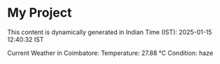 # My Project

This content is dynamically generated in Indian Time (IST): 2025-01-15 12:40:32 IST


Current Weather in Coimbatore:
Temperature: 27.88 °C
Condition: haze
